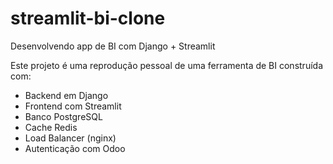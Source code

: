 # streamlit-bi-clone
Desenvolvendo app de BI com Django + Streamlit

Este projeto é uma reprodução pessoal de uma ferramenta de BI construída com:

- Backend em Django
- Frontend com Streamlit
- Banco PostgreSQL
- Cache Redis
- Load Balancer (nginx)
- Autenticação com Odoo
